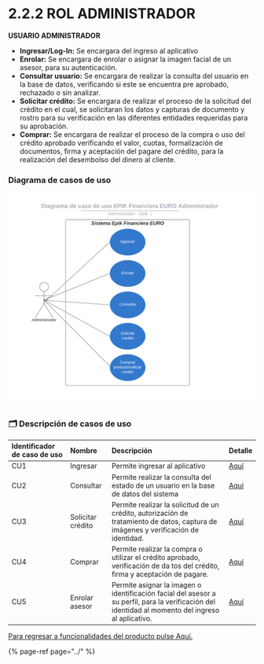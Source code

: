 # 2.2.2 ROL ADMINISTRADOR

**USUARIO ADMINISTRADOR**

* **Ingresar/Log-In:** Se encargara del ingreso al aplicativo
* **Enrolar:** Se encargara de enrolar o asignar la imagen facial de un asesor, para su autenticación. 
* **Consultar usuario:** Se encargara de realizar la consulta del usuario en la base de datos, verificando si este se encuentra pre aprobado, rechazado o sin analizar.
* **Solicitar crédito:** Se encargara de realizar el proceso de la solicitud del crédito en el cual, se solicitaran los datos y capturas de documento y rostro para su verificación en las diferentes entidades requeridas para su aprobación. 
* **Comprar:** Se encargara de realizar el proceso de la compra o uso del crédito aprobado verificando el valor, cuotas, formalización de documentos, firma y aceptación del pagare del crédito, para la realización del desembolso del dinero al cliente.

### Diagrama de casos de uso

![](../../../.gitbook/assets/diagrama-de-caso-de-uso-epik-financiera-euro-administrador.png)

### 🗂 Descripción de casos de uso

| Identificador de caso de uso | Nombre | Descripción | Detalle |
| :--- | :--- | :--- | :--- |
| CU1 | Ingresar | Permite ingresar al aplicativo | [Aquí](../2.2.1-rol-asesor/cu1-ingresar.md) |
| CU2 | Consultar | Permite realizar la consulta del estado de un usuario en la base de datos del sistema | [Aquí](../../../acceso-y-flujo-epik-financiera-euro/flujo-normal-de-la-aplicacion-asesor/consulta.md) |
| CU3 | Solicitar crédito | Permite realizar la solicitud de un crédito, autorización de tratamiento de datos, captura de imágenes y verificación de identidad. | [Aquí](../2.2.1-rol-asesor/cu3-solicitar-credito.md) |
| CU4 | Comprar | Permite realizar la compra o utilizar el crédito aprobado, verificación de da tos del crédito, firma y aceptación de pagare. | [Aquí](../2.2.1-rol-asesor/cu4-comprar.md) |
| CU5 | Enrolar asesor | Permite asignar la imagen o identificación facial del asesor a su perfil, para la verificación del identidad al momento del ingreso al aplicativo.  | [Aquí](cu5-erolar-asesor.md) |

[Para regresar a funcionalidades del producto pulse Aquí. ](../)

{% page-ref page="../" %}

